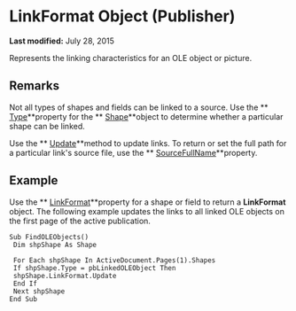 
# LinkFormat Object (Publisher)

 **Last modified:** July 28, 2015

Represents the linking characteristics for an OLE object or picture.

## Remarks

Not all types of shapes and fields can be linked to a source. Use the  ** [Type](bb712dd4-5d81-10e0-9b4c-4af6a09a3c71.md)**property for the  ** [Shape](666cb7f0-62a8-f419-9838-007ef29506ee.md)**object to determine whether a particular shape can be linked.

Use the  ** [Update](a167a463-56bd-2c4e-ded5-70ea38b2ed2f.md)**method to update links. To return or set the full path for a particular link's source file, use the  ** [SourceFullName](a83aad48-ce27-6fe7-d26b-f00bec42e614.md)**property.


## Example

Use the  ** [LinkFormat](801c3a87-7cc6-8c7b-094a-55e8d8d7a004.md)**property for a shape or field to return a  **LinkFormat** object. The following example updates the links to all linked OLE objects on the first page of the active publication.


```
Sub FindOLEObjects() 
 Dim shpShape As Shape 
 
 For Each shpShape In ActiveDocument.Pages(1).Shapes 
 If shpShape.Type = pbLinkedOLEObject Then 
 shpShape.LinkFormat.Update 
 End If 
 Next shpShape 
End Sub
```


